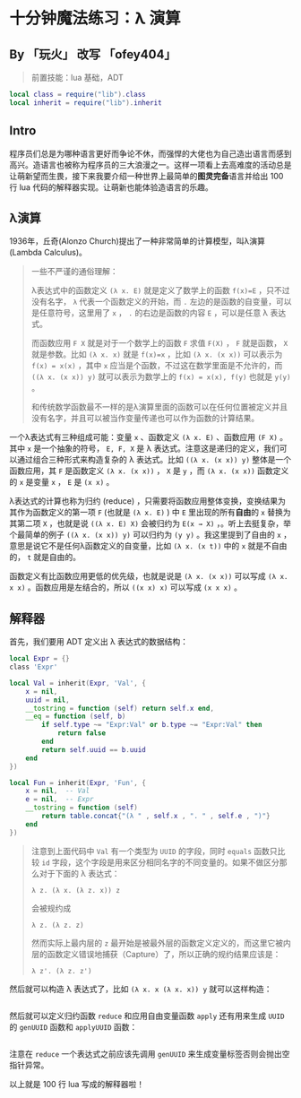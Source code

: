 十分钟魔法练习：λ 演算
==================

## By 「玩火」 改写 「ofey404」

> 前置技能：lua 基础，ADT

```lua
local class = require("lib").class
local inherit = require("lib").inherit
```

## Intro

程序员们总是为哪种语言更好而争论不休，而强悍的大佬也为自己造出语言而感到高兴。造语言也被称为程序员的三大浪漫之一。这样一项看上去高难度的活动总是让萌新望而生畏，接下来我要介绍一种世界上最简单的**图灵完备**语言并给出 100 行 lua 代码的解释器实现。让萌新也能体验造语言的乐趣。

## λ演算

1936年，丘奇(Alonzo Church)提出了一种非常简单的计算模型，叫λ演算(Lambda Calculus)。

> 一些不严谨的通俗理解：
>
> λ表达式中的函数定义 `(λ x. E)` 就是定义了数学上的函数 `f(x)=E` ，只不过没有名字， `λ` 代表一个函数定义的开始，而 `.` 左边的是函数的自变量，可以是任意符号，这里用了 `x` ， `.` 的右边是函数的内容 `E` ，可以是任意 λ 表达式。
>
> 而函数应用 `F X` 就是对于一个数学上的函数 `F` 求值 `F(X)` ， `F` 就是函数， `X` 就是参数。比如 `(λ x. x)` 就是 `f(x)=x` ，比如 `(λ x. (x x))` 可以表示为 `f(x) = x(x)` ，其中 `x` 应当是个函数，不过这在数学里面是不允许的，而 `((λ x. (x x)) y)` 就可以表示为数学上的 `f(x) = x(x), f(y)` 也就是 `y(y)` 。
>
> 和传统数学函数最不一样的是λ演算里面的函数可以在任何位置被定义并且没有名字，并且可以被当作变量传递也可以作为函数的计算结果。

一个λ表达式有三种组成可能：变量 `x` 、函数定义 `(λ x. E)` 、函数应用 `(F X)` 。其中 `x` 是一个抽象的符号， `E, F, X` 是 λ 表达式。注意这是递归的定义，我们可以通过组合三种形式来构造复杂的 λ 表达式。比如 `((λ x. (x x)) y)` 整体是一个函数应用，其 `F` 是函数定义 `(λ x. (x x))` ， `X` 是 `y` ，而 `(λ x. (x x))` 函数定义的 `x` 是变量 `x` ， `E` 是 `(x x)` 。

λ表达式的计算也称为归约 (reduce) ，只需要将函数应用整体变换，变换结果为其作为函数定义的第一项 `F` (也就是 `(λ x. E)` ) 中 `E` 里出现的所有**自由**的 `x` 替换为其第二项 `X` ，也就是说 `((λ x. E) X)` 会被归约为 `E(x → X)` ，。听上去挺复杂，举个最简单的例子 `((λ x. (x x)) y)` 可以归约为 `(y y)` 。我这里提到了自由的 `x` ，意思是说它不是任何λ函数定义的自变量，比如 `(λ x. (x t))` 中的 `x` 就是不自由的， `t` 就是自由的。

函数定义有比函数应用更低的优先级，也就是说是 `(λ x. (x x))` 可以写成 `(λ x. x x)` 。函数应用是左结合的，所以 `((x x) x)` 可以写成 `(x x x)` 。

## 解释器

首先，我们要用 ADT 定义出 λ 表达式的数据结构：

```lua
local Expr = {}
class 'Expr'

local Val = inherit(Expr, 'Val', {
    x = nil,
    uuid = nil,
    __tostring = function (self) return self.x end,
    __eq = function (self, b)
        if self.type ~= "Expr:Val" or b.type ~= "Expr:Val" then
            return false
        end
        return self.uuid == b.uuid
    end
})

local Fun = inherit(Expr, 'Fun', {
    x = nil,  -- Val
    e = nil,  -- Expr
    __tostring = function (self)
        return table.concat{"(λ " , self.x , ". " , self.e , ")"}
    end
})
```

> 注意到上面代码中 `Val` 有一个类型为 `UUID` 的字段，同时 `equals` 函数只比较 `id` 字段，这个字段是用来区分相同名字的不同变量的。如果不做区分那么对于下面的 λ 表达式：
>
> ```
> λ z. (λ x. (λ z. x)) z
> ```
>
> 会被规约成
>
> ```
> λ z. (λ z. z)
> ```
>
> 然而实际上最内层的 `z` 最开始是被最外层的函数定义定义的，而这里它被内层的函数定义错误地捕获（Capture）了，所以正确的规约结果应该是：
>
> ```
> λ z'. (λ z. z')
> ```

然后就可以构造 λ 表达式了，比如 `(λ x. x (λ x. x)) y` 就可以这样构造：

```lua
```

然后就可以定义归约函数 `reduce` 和应用自由变量函数 `apply` 还有用来生成 `UUID` 的 `genUUID` 函数和 `applyUUID` 函数：

```lua
```

注意在 `reduce` 一个表达式之前应该先调用 `genUUID` 来生成变量标签否则会抛出空指针异常。

以上就是 100 行 lua 写成的解释器啦！